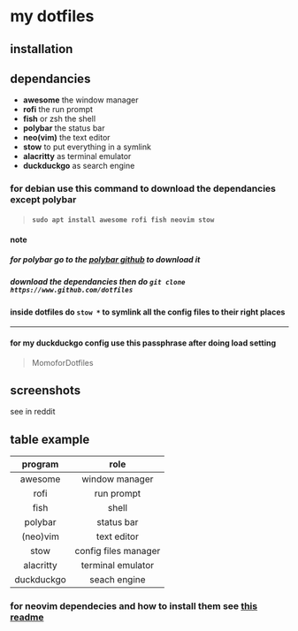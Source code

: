 # my dotfiles

## installation

## dependancies

* __awesome__ the window manager  
* __rofi__ the run prompt  
* __fish__ or zsh the shell  
* __polybar__ the status bar  
* __neo(vim)__ the text editor  
* __stow__ to put everything in a symlink
* __alacritty__ as terminal emulator
* __duckduckgo__ as search engine

### for debian use this command to download the dependancies except polybar

> ####  `sudo apt install awesome rofi fish neovim stow`  

#### note

##### for polybar go to the **[polybar github][1]**  to download it

[1]: <https://github.com/polybar/polybar> "a nice bar"

##### download the dependancies then do `git clone https://www.github.com/dotfiles`

#### inside dotfiles do `stow *` to symlink all the config files to their right places

***
#### for my duckduckgo config use this passphrase after doing load setting 
>MomoforDotfiles
## screenshots

see in reddit

## table example

| program  | role                 |
|:--------:|:--------------------:|
| awesome  | window manager       |
|rofi      | run prompt           |
|fish      | shell                |
|polybar   | status bar           |
|(neo)vim  | text editor          |
|stow      | config files manager |
|alacritty |terminal emulator     |
|duckduckgo|seach engine          |
### for neovim dependecies and how to install them see [this readme](nvim/.config/nvim/README.md)
